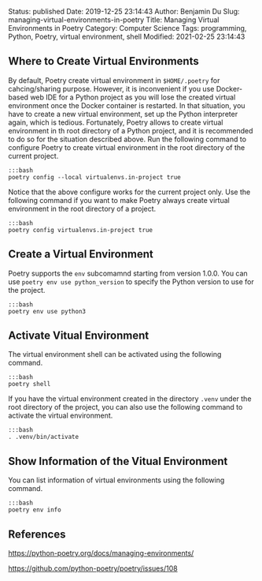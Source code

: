 Status: published
Date: 2019-12-25 23:14:43
Author: Benjamin Du
Slug: managing-virtual-environments-in-poetry
Title: Managing Virtual Environments in Poetry
Category: Computer Science
Tags: programming, Python, Poetry, virtual environment, shell
Modified: 2021-02-25 23:14:43

## Where to Create Virtual Environments

By default,
Poetry create virtual environment in `$HOME/.poetry` for cahcing/sharing purpose.
However,
it is inconvenient if you use Docker-based web IDE for a Python project 
as you will lose the created virtual environment once the Docker container is restarted.
In that situation, 
you have to create a new virtual environment, 
set up the Python interpreter again,
which is tedious.
Fortunately, 
Poetry allows to create virtual environment in th root directory of a Python project,
and it is recommended to do so for the situation described above.
Run the following command to configure Poetry to create virtual environment in the root directory of the current project.

    :::bash
    poetry config --local virtualenvs.in-project true

Notice that the above configure works for the current project only.
Use the following command
if you want to make Poetry always create virtual environment in the root directory of a project.

    :::bash
    poetry config virtualenvs.in-project true


## Create a Virtual Environment

Poetry supports the `env` subcomamnd starting from version 1.0.0.
You can use `poetry env use python_version` to specify the Python version to use for the project.

    :::bash
    poetry env use python3

## Activate Vitual Environment

The virtual environment shell can be activated using the following command.

    :::bash
    poetry shell

If you have the virtual environment created in the directory `.venv` 
under the root directory of the project,
you can also use the following command to activate the virtual environment.

    :::bash
    . .venv/bin/activate

## Show Information of the Vitual Environment

You can list information of virtual environments using the following command.

    :::bash
    poetry env info

## References

https://python-poetry.org/docs/managing-environments/

https://github.com/python-poetry/poetry/issues/108
